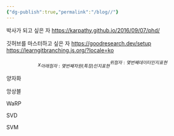 ```yaml
---
{"dg-publish":true,"permalink":"/blog//"}
---
```


박사가 되고 싶은 자
https://karpathy.github.io/2016/09/07/phd/ 

깃허브를 마스터하고 싶은 자
https://goodresearch.dev/setup
https://learngitbranching.js.org/?locale=ko

$$ x_{아래첨자: 몇 번째 차원(특징)인지 표현}^{위첨자: 몇 번째 데이터인지 표현} $$

양자화

앙상블

WaRP

SVD

SVM
